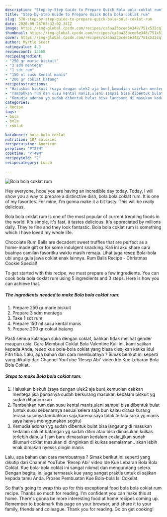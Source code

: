```yaml
---
description: "Step-by-Step Guide to Prepare Quick Bola bola coklat rum"
title: "Step-by-Step Guide to Prepare Quick Bola bola coklat rum"
slug: 570-step-by-step-guide-to-prepare-quick-bola-bola-coklat-rum
date: 2020-09-26T03:32:02.341Z
image: https://img-global.cpcdn.com/recipes/ca5aa23bcee5e348/751x532cq70/bola-bola-coklat-rum-foto-resep-utama.jpg
thumbnail: https://img-global.cpcdn.com/recipes/ca5aa23bcee5e348/751x532cq70/bola-bola-coklat-rum-foto-resep-utama.jpg
cover: https://img-global.cpcdn.com/recipes/ca5aa23bcee5e348/751x532cq70/bola-bola-coklat-rum-foto-resep-utama.jpg
author: Myrtle Scott
ratingvalue: 4.3
reviewcount: 15568
recipeingredient:
- "250 gr marie biskuit"
- "3 sdm mentega"
- "1 sdt rum"
- "150 ml susu kental manis"
- "200 gr coklat batang"
recipeinstructions:
- "Haluskan biskuit (saya dengan ulek2 aja bun),kemudian cairkan mentega jika panasnya sudah berkurang masukan kedalam biskuit yg sudah dihancurkan"
- "Tambahkan rum dan susu kental manis,uleni sampai bisa dibentuk bulat (untuk susu sebenarnya sesuai selera saja bun kalau dirasa kurang terasa susunya tambahkan saja,karena saya tidak terlalu suka yg manis saya hanya menggunakan segitu)"
- "Kemudia adonan yg sudah dibentuk bulat bisa langsung di masukan kedalam coklat batangan yg sudah ditim atau bisa dimasukan kulkas terlebih dahulu 1 jam baru dimasukan kedalam coklat,jikan sudah dilumuri coklat masukan di dinginkan di kulkas semalaman.. akan lebih enak dimakan nyesss dingin manis"
categories:
- Recipe
tags:
- bola
- bola
- coklat

katakunci: bola bola coklat 
nutrition: 107 calories
recipecuisine: American
preptime: "PT27M"
cooktime: "PT49M"
recipeyield: "2"
recipecategory: Lunch

---
```



![Bola bola coklat rum](https://img-global.cpcdn.com/recipes/ca5aa23bcee5e348/751x532cq70/bola-bola-coklat-rum-foto-resep-utama.jpg)

Hey everyone, hope you are having an incredible day today. Today, I will show you a way to prepare a distinctive dish, bola bola coklat rum. It is one of my favorites. For mine, I'm gonna make it a bit tasty. This will be really delicious.

Bola bola coklat rum is one of the most popular of current trending foods in the world. It's simple, it's fast, it tastes delicious. It's appreciated by millions daily. They're fine and they look fantastic. Bola bola coklat rum is something which I have loved my whole life.

Chocolate Rum Balls are decadent sweet truffles that are perfect as a home-made gift or for some indulgent snacking. Kali ini aku share cara buatnya camilan favoritku waktu masih remaja. Lihat juga resep Bola-bola ubi ungu gula jawa coklat enak lainnya. Rum Balls Recipe - Christmas Cookie Special!


To get started with this recipe, we must prepare a few ingredients. You can cook bola bola coklat rum using 5 ingredients and 3 steps. Here is how you can achieve that.

<!--inarticleads1-->

##### The ingredients needed to make Bola bola coklat rum:

1. Prepare 250 gr marie biskuit
1. Prepare 3 sdm mentega
1. Take 1 sdt rum
1. Prepare 150 ml susu kental manis
1. Prepare 200 gr coklat batang


Pasti semua kalangan suka dengan coklat, bahkan tidak melihat gender maupun usia. Cara Membuat Coklat Bola Valentine  Kali ini, kami sajikan kepada Anda, resep kue bola-bola coklat yang biasa disajikan ketika Idul Fitri tiba. Lalu, apa bahan dan cara membuatnya ? Simak berikut ini seperti yang dikutip dari Channel YouTube &#39;Resep Abi&#39; video Ide Kue Lebaran Bola Bola Coklat. 

<!--inarticleads2-->

##### Steps to make Bola bola coklat rum:

1. Haluskan biskuit (saya dengan ulek2 aja bun),kemudian cairkan mentega jika panasnya sudah berkurang masukan kedalam biskuit yg sudah dihancurkan
1. Tambahkan rum dan susu kental manis,uleni sampai bisa dibentuk bulat (untuk susu sebenarnya sesuai selera saja bun kalau dirasa kurang terasa susunya tambahkan saja,karena saya tidak terlalu suka yg manis saya hanya menggunakan segitu)
1. Kemudia adonan yg sudah dibentuk bulat bisa langsung di masukan kedalam coklat batangan yg sudah ditim atau bisa dimasukan kulkas terlebih dahulu 1 jam baru dimasukan kedalam coklat,jikan sudah dilumuri coklat masukan di dinginkan di kulkas semalaman.. akan lebih enak dimakan nyesss dingin manis


Lalu, apa bahan dan cara membuatnya ? Simak berikut ini seperti yang dikutip dari Channel YouTube &#39;Resep Abi&#39; video Ide Kue Lebaran Bola Bola Coklat. Kue bola-bola coklat ini sangat nikmat dan mengundang selera. Dengan begitu, ini juga termasuk kue yang sangat praktis untuk di sajikan kepada tamu Anda. Proses Pembuatan Kue Bola-bola Isi Cokelat. 

So that's going to wrap this up for this exceptional food bola bola coklat rum recipe. Thanks so much for reading. I'm confident you can make this at home. There's gonna be more interesting food at home recipes coming up. Remember to bookmark this page on your browser, and share it to your family, friends and colleague. Thank you for reading. Go on get cooking!
